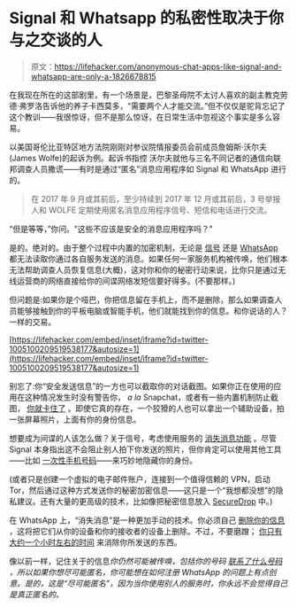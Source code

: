 # Signal 和 Whatsapp 的私密性取决于你与之交谈的人

> 原文：<https://lifehacker.com/anonymous-chat-apps-like-signal-and-whatsapp-are-only-a-1826678815>

在我现在所在的这部剧里，有一个场景是，巴黎圣母院不太讨人喜欢的副主教克劳德·弗罗洛告诉他的养子卡西莫多，“需要两个人才能交流。”但不仅仅是驼背忘记了这个教训——我很惊讶，但不是那么惊讶，在日常生活中忽视这个事实是多么容易。



以美国哥伦比亚特区地方法院刚刚对参议院情报委员会前成员詹姆斯·沃尔夫(James Wolfe)的起诉为例。起诉书指控 沃尔夫就他与三名不同记者的通信向联邦调查人员撒谎——有时是通过“匿名”消息应用程序如 Signal 和 WhatsApp 进行的。

> 在 2017 年 9 月或其前后，至少持续到 2017 年 12 月或其前后，3 号举报人和 WOLFE 定期使用匿名消息应用程序信号、短信和电话进行交流。

“但是等等，”你问。"这些不应该是安全的消息应用程序吗？"

是的。绝对的。由于整个过程中内置的加密机制，无论是 [信号](https://support.signal.org/hc/en-us/articles/212477768) 还是 [WhatsApp](https://faq.whatsapp.com/en/28030015/?category=5245250) 都无法读取你通过各自服务发送的消息。如果任何一家服务机构被传唤，他们根本无法帮助调查人员恢复信息(大概)，这对你和你的秘密行动来说，比你只是通过无线运营商的网络直接给你的间谍网络发短信要好得多。(不要那样。)

但问题是:如果你是个哑巴，你把信息留在手机上，而不是删除，那么如果调查人员能够接触到你的平板电脑或智能手机，他们就能找到你的信息。和你说话的人？一样的交易。

 [https://lifehacker.com/embed/inset/iframe?id=twitter-1005100209519538177&autosize=1](https://lifehacker.com/embed/inset/iframe?id=twitter-1005100209519538177&autosize=1) 

别忘了:你“安全发送信息”的一方也可以截取你的对话截图。如果你正在使用的应用在这种情况发生时没有警告你， *a la* Snapchat，或者有一些内置机制防止截图， [你就卡住了](https://support.signal.org/hc/en-us/articles/213191027-Can-I-take-a-screenshot-) 。即使它真的存在，一个狡猾的人也可以拿出一个辅助设备，拍一张屏幕照片，上面有你的身份信息。

想要成为间谍的人该怎么做？关于信号，考虑使用服务的 [消失消息功能](https://support.signal.org/hc/en-us/articles/213134237-Does-Signal-have-disappearing-messages-) 。尽管 Signal 本身指出这不会阻止别人拍下你发送的照片，但你肯定可以使用其他工具——比如 [一次性手机号码](https://hushed.com/)——来巧妙地隐藏你的身份。

(或者只是创建一个虚拟的电子邮件账户，连接到一个值得信赖的 VPN，启动 Tor，然后通过这种方式发送你的秘密加密信息——这只是一个“我想都没想”的隐私建议。还有大量的更高级的技术，比如像把秘密信息放入 [SecureDrop](https://securedrop.org/) 中。)

在 WhatsApp 上，“消失消息”是一种更加手动的技术。你必须自己 [删除你的信息](https://faq.whatsapp.com/en/android/26000068/) ，这将把它们从你的设备和你的接收者的设备上删除。不过，不要磨蹭； [你只有大约一个小时左右的时间](https://www.theverge.com/2018/3/12/17104726/whatsapp-delete-revoke-messages-time-extended-feature) 来消除你所发送的东西。

像以前一样，记住关于的信息*你仍然可能被传唤，包括你的号码 [联系了什么号码](https://www.forbes.com/sites/thomasbrewster/2017/01/22/whatsapp-facebook-backdoor-government-data-request/#a40f77b1030c) ，所以如果你想尽可能匿名，你可能想在如何注册 WhatsApp 的问题上有点创意。是的，这是“尽可能匿名”，因为当你使用别人的服务时，你永远不会觉得自己是真正匿名的。*